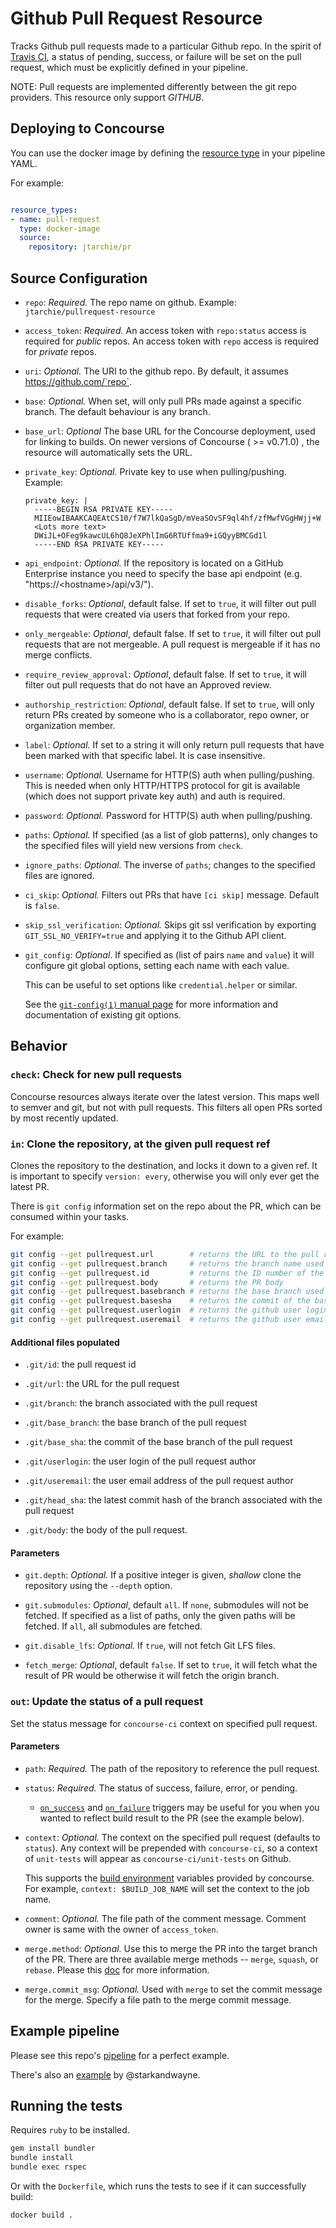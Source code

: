 # Github Pull Request Resource

Tracks Github pull requests made to a particular Github repo. In the spirit of [Travis
CI](https://travis-ci.org/), a status of pending, success, or failure will be
set on the pull request, which must be explicitly defined in your pipeline.

NOTE: Pull requests are implemented differently between the git repo providers. This
resource only support *GITHUB*.

## Deploying to Concourse

You can use the docker image by defining the [resource type](http://concourse.ci/configuring-resource-types.html) in your pipeline YAML.

For example:

```yaml

resource_types:
- name: pull-request
  type: docker-image
  source:
    repository: jtarchie/pr
```

## Source Configuration

* `repo`: *Required.* The repo name on github.
    Example: `jtarchie/pullrequest-resource`

* `access_token`: *Required.* An access token with `repo:status` access is
  required for *public* repos. An access token with `repo` access is required for
  *private* repos.

* `uri`: *Optional.* The URI to the github repo. By default, it assumes
  https://github.com/`repo`.

* `base`: *Optional.* When set, will only pull PRs made against a specific branch. The
  default behaviour is any branch.

* `base_url`: *Optional* The base URL for the Concourse deployment, used for
  linking to builds. On newer versions of Concourse ( >= v0.71.0) , the resource will
  automatically sets the URL.

* `private_key`: *Optional.* Private key to use when pulling/pushing.
    Example:
    ```
    private_key: |
      -----BEGIN RSA PRIVATE KEY-----
      MIIEowIBAAKCAQEAtCS10/f7W7lkQaSgD/mVeaSOvSF9ql4hf/zfMwfVGgHWjj+W
      <Lots more text>
      DWiJL+OFeg9kawcUL6hQ8JeXPhlImG6RTUffma9+iGQyyBMCGd1l
      -----END RSA PRIVATE KEY-----
    ```

* `api_endpoint`: *Optional.* If the repository is located on a GitHub Enterprise
  instance you need to specify the base api endpoint (e.g. "https://\<hostname\>/api/v3/").

* `disable_forks`: *Optional*, default false. If set to `true`, it will filter
  out pull requests that were created via users that forked from your repo.

* `only_mergeable`: *Optional*, default false. If set to `true`, it will filter
  out pull requests that are not mergeable.  A pull request is mergeable if it has no merge conflicts.

* `require_review_approval`: *Optional*, default false.  If set to `true`, it will
  filter out pull requests that do not have an Approved review.

* `authorship_restriction`: *Optional*, default false.  If set to `true`, will only
  return PRs created by someone who is a collaborator, repo owner, or organization member.

* `label`: *Optional.* If set to a string it will only return pull requests that have been
marked with that specific label. It is case insensitive.

* `username`: *Optional.* Username for HTTP(S) auth when pulling/pushing.
  This is needed when only HTTP/HTTPS protocol for git is available (which does not support private key auth)
  and auth is required.

* `password`: *Optional.* Password for HTTP(S) auth when pulling/pushing.

* `paths`: *Optional.* If specified (as a list of glob patterns), only changes
  to the specified files will yield new versions from `check`.

* `ignore_paths`: *Optional.* The inverse of `paths`; changes to the specified
  files are ignored.

* `ci_skip`: *Optional.* Filters out PRs that have `[ci skip]` message. Default
   is `false`.

* `skip_ssl_verification`: *Optional.* Skips git ssl verification by exporting
  `GIT_SSL_NO_VERIFY=true` and applying it to the Github API client.

* `git_config`: *Optional*. If specified as (list of pairs `name` and `value`)
  it will configure git global options, setting each name with each value.

  This can be useful to set options like `credential.helper` or similar.

  See the [`git-config(1)` manual page](https://www.kernel.org/pub/software/scm/git/docs/git-config.html)
  for more information and documentation of existing git options.

## Behavior

### `check`: Check for new pull requests

Concourse resources always iterate over the latest version. This maps well to
semver and git, but not with pull requests. This filters all open PRs
sorted by most recently updated.

### `in`: Clone the repository, at the given pull request ref

Clones the repository to the destination, and locks it down to a given ref. It
is important to specify `version: every`, otherwise you will only ever get the
latest PR.

There is `git config` information set on the repo about the PR, which can be consumed within your tasks.

For example:

```bash
git config --get pullrequest.url        # returns the URL to the pull request
git config --get pullrequest.branch     # returns the branch name used for the pull request
git config --get pullrequest.id         # returns the ID number of the PR
git config --get pullrequest.body       # returns the PR body
git config --get pullrequest.basebranch # returns the base branch used for the pull request
git config --get pullrequest.basesha    # returns the commit of the base branch used for the pull request
git config --get pullrequest.userlogin  # returns the github user login for the pull request author
git config --get pullrequest.useremail  # returns the github user email address for the pull request author
```


#### Additional files populated

 * `.git/id`: the pull request id

 * `.git/url`: the URL for the pull request

 * `.git/branch`: the branch associated with the pull request

 * `.git/base_branch`: the base branch of the pull request

 * `.git/base_sha`: the commit of the base branch of the pull request

 * `.git/userlogin`: the user login of the pull request author
 
 * `.git/useremail`: the user email address of the pull request author

 * `.git/head_sha`: the latest commit hash of the branch associated with the pull request

 * `.git/body`: the body of the pull request.

#### Parameters

* `git.depth`: *Optional.* If a positive integer is given, *shallow* clone the
  repository using the `--depth` option.

* `git.submodules`: *Optional*, default `all`. If `none`, submodules will not be
  fetched. If specified as a list of paths, only the given paths will be
  fetched. If `all`, all submodules are fetched.

* `git.disable_lfs`: *Optional.* If `true`, will not fetch Git LFS files.

* `fetch_merge`: *Optional*, default `false`. If set to `true`, it will fetch
  what the result of PR would be otherwise it will fetch the origin branch.


### `out`: Update the status of a pull request

Set the status message for `concourse-ci` context on specified pull request.

#### Parameters

* `path`: *Required.* The path of the repository to reference the pull request.

* `status`: *Required.* The status of success, failure, error, or pending.
  * [`on_success`](https://concourse.ci/on-success-step.html) and [`on_failure`](https://concourse.ci/on-failure-step.html) triggers may be useful for you when you wanted to reflect build result to the PR (see the example below).

* `context`: *Optional.* The context on the specified pull request
  (defaults to `status`). Any context will be prepended with `concourse-ci`, so
  a context of `unit-tests` will appear as `concourse-ci/unit-tests` on Github.

  This supports the [build environment](http://concourse.ci/implementing-resources.html#resource-metadata)
  variables provided by concourse. For example, `context: $BUILD_JOB_NAME` will set the context to the job name.

* `comment`: *Optional.* The file path of the comment message. Comment owner is same with the owner of `access_token`.

* `merge.method`: *Optional.* Use this to merge the PR into the target branch of the PR. There are three available merge methods -- `merge`, `squash`, or `rebase`. Please this [doc](https://developer.github.com/changes/2016-09-26-pull-request-merge-api-update/) for more information.

* `merge.commit_msg`: *Optional.* Used with `merge` to set the commit message for the merge. Specify a file path to the merge commit message.

## Example pipeline

Please see this repo's [pipeline](https://github.com/jtarchie/pullrequest-resource/blob/master/.concourse.yml) for a perfect example.

There's also an [example](https://github.com/starkandwayne/concourse-pullrequest-playtime) by @starkandwayne.

## Running the tests

Requires `ruby` to be installed.

  ```sh
  gem install bundler
  bundle install
  bundle exec rspec
  ```

Or with the `Dockerfile`, which runs the tests to see if it can successfully build:

  ```
  docker build .
  ```
